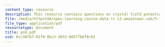 ```yaml
---
content_type: resource
description: This resource contains questions on crystal field potential.
file: /media/https%3A/open-learning-course-data-rc.s3.amazonaws.com/5-73-introductory-quantum-mechanics-i-fall-2005/bcc387b761f80bc3303268577b8f0c62_ps6.pdf
file_type: application/pdf
resourcetype: Document
title: ps6.pdf
uid: bcc387b7-61f8-0bc3-3032-68577b8f0c62
---
```


